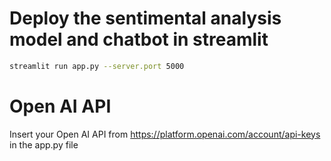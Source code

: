 # Deploy the sentimental analysis model and chatbot in streamlit
```bash
streamlit run app.py --server.port 5000
```

# Open AI API
Insert your Open AI API from https://platform.openai.com/account/api-keys in the app.py file
